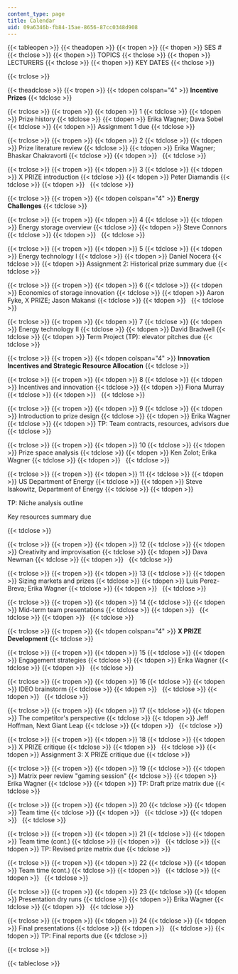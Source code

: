 ```yaml
---
content_type: page
title: Calendar
uid: 09a6346b-fb84-15ae-8656-87cc0348d908
---
```


{{< tableopen >}}
{{< theadopen >}}
{{< tropen >}}
{{< thopen >}}
SES #
{{< thclose >}}
{{< thopen >}}
TOPICS
{{< thclose >}}
{{< thopen >}}
LECTURERS
{{< thclose >}}
{{< thopen >}}
KEY DATES
{{< thclose >}}

{{< trclose >}}

{{< theadclose >}}
{{< tropen >}}
{{< tdopen colspan="4" >}}
**Incentive Prizes**
{{< tdclose >}}

{{< trclose >}}
{{< tropen >}}
{{< tdopen >}}
1
{{< tdclose >}}
{{< tdopen >}}
Prize history
{{< tdclose >}}
{{< tdopen >}}
Erika Wagner; Dava Sobel
{{< tdclose >}}
{{< tdopen >}}
Assignment 1 due
{{< tdclose >}}

{{< trclose >}}
{{< tropen >}}
{{< tdopen >}}
2
{{< tdclose >}}
{{< tdopen >}}
Prize literature review
{{< tdclose >}}
{{< tdopen >}}
Erika Wagner; Bhaskar Chakravorti
{{< tdclose >}}
{{< tdopen >}}
 
{{< tdclose >}}

{{< trclose >}}
{{< tropen >}}
{{< tdopen >}}
3
{{< tdclose >}}
{{< tdopen >}}
X PRIZE introduction
{{< tdclose >}}
{{< tdopen >}}
Peter Diamandis
{{< tdclose >}}
{{< tdopen >}}
 
{{< tdclose >}}

{{< trclose >}}
{{< tropen >}}
{{< tdopen colspan="4" >}}
**Energy Challenges**
{{< tdclose >}}

{{< trclose >}}
{{< tropen >}}
{{< tdopen >}}
4
{{< tdclose >}}
{{< tdopen >}}
Energy storage overview
{{< tdclose >}}
{{< tdopen >}}
Steve Connors
{{< tdclose >}}
{{< tdopen >}}
 
{{< tdclose >}}

{{< trclose >}}
{{< tropen >}}
{{< tdopen >}}
5
{{< tdclose >}}
{{< tdopen >}}
Energy technology I
{{< tdclose >}}
{{< tdopen >}}
Daniel Nocera
{{< tdclose >}}
{{< tdopen >}}
Assignment 2: Historical prize summary due
{{< tdclose >}}

{{< trclose >}}
{{< tropen >}}
{{< tdopen >}}
6
{{< tdclose >}}
{{< tdopen >}}
Economics of storage innovation
{{< tdclose >}}
{{< tdopen >}}
Aaron Fyke, X PRIZE; Jason Makansi
{{< tdclose >}}
{{< tdopen >}}
 
{{< tdclose >}}

{{< trclose >}}
{{< tropen >}}
{{< tdopen >}}
7
{{< tdclose >}}
{{< tdopen >}}
Energy technology II
{{< tdclose >}}
{{< tdopen >}}
David Bradwell
{{< tdclose >}}
{{< tdopen >}}
Term Project (TP): elevator pitches due
{{< tdclose >}}

{{< trclose >}}
{{< tropen >}}
{{< tdopen colspan="4" >}}
**Innovation Incentives and Strategic Resource Allocation**
{{< tdclose >}}

{{< trclose >}}
{{< tropen >}}
{{< tdopen >}}
8
{{< tdclose >}}
{{< tdopen >}}
Incentives and innovation
{{< tdclose >}}
{{< tdopen >}}
Fiona Murray
{{< tdclose >}}
{{< tdopen >}}
 
{{< tdclose >}}

{{< trclose >}}
{{< tropen >}}
{{< tdopen >}}
9
{{< tdclose >}}
{{< tdopen >}}
Introduction to prize design
{{< tdclose >}}
{{< tdopen >}}
Erika Wagner
{{< tdclose >}}
{{< tdopen >}}
TP: Team contracts, resources, advisors due
{{< tdclose >}}

{{< trclose >}}
{{< tropen >}}
{{< tdopen >}}
10
{{< tdclose >}}
{{< tdopen >}}
Prize space analysis
{{< tdclose >}}
{{< tdopen >}}
Ken Zolot; Erika Wagner
{{< tdclose >}}
{{< tdopen >}}
 
{{< tdclose >}}

{{< trclose >}}
{{< tropen >}}
{{< tdopen >}}
11
{{< tdclose >}}
{{< tdopen >}}
US Department of Energy
{{< tdclose >}}
{{< tdopen >}}
Steve Isakowitz, Department of Energy
{{< tdclose >}}
{{< tdopen >}}


TP: Niche analysis outline

Key resources summary due


{{< tdclose >}}

{{< trclose >}}
{{< tropen >}}
{{< tdopen >}}
12
{{< tdclose >}}
{{< tdopen >}}
Creativity and improvisation
{{< tdclose >}}
{{< tdopen >}}
Dava Newman
{{< tdclose >}}
{{< tdopen >}}
 
{{< tdclose >}}

{{< trclose >}}
{{< tropen >}}
{{< tdopen >}}
13
{{< tdclose >}}
{{< tdopen >}}
Sizing markets and prizes
{{< tdclose >}}
{{< tdopen >}}
Luis Perez-Breva; Erika Wagner
{{< tdclose >}}
{{< tdopen >}}
 
{{< tdclose >}}

{{< trclose >}}
{{< tropen >}}
{{< tdopen >}}
14
{{< tdclose >}}
{{< tdopen >}}
Mid-term team presentations
{{< tdclose >}}
{{< tdopen >}}
 
{{< tdclose >}}
{{< tdopen >}}
 
{{< tdclose >}}

{{< trclose >}}
{{< tropen >}}
{{< tdopen colspan="4" >}}
**X PRIZE Development**
{{< tdclose >}}

{{< trclose >}}
{{< tropen >}}
{{< tdopen >}}
15
{{< tdclose >}}
{{< tdopen >}}
Engagement strategies
{{< tdclose >}}
{{< tdopen >}}
Erika Wagner
{{< tdclose >}}
{{< tdopen >}}
 
{{< tdclose >}}

{{< trclose >}}
{{< tropen >}}
{{< tdopen >}}
16
{{< tdclose >}}
{{< tdopen >}}
IDEO brainstorm
{{< tdclose >}}
{{< tdopen >}}
 
{{< tdclose >}}
{{< tdopen >}}
 
{{< tdclose >}}

{{< trclose >}}
{{< tropen >}}
{{< tdopen >}}
17
{{< tdclose >}}
{{< tdopen >}}
The competitor's perspective
{{< tdclose >}}
{{< tdopen >}}
Jeff Hoffman, Next Giant Leap
{{< tdclose >}}
{{< tdopen >}}
 
{{< tdclose >}}

{{< trclose >}}
{{< tropen >}}
{{< tdopen >}}
18
{{< tdclose >}}
{{< tdopen >}}
X PRIZE critique
{{< tdclose >}}
{{< tdopen >}}
 
{{< tdclose >}}
{{< tdopen >}}
Assignment 3: X PRIZE critique due
{{< tdclose >}}

{{< trclose >}}
{{< tropen >}}
{{< tdopen >}}
19
{{< tdclose >}}
{{< tdopen >}}
Matrix peer review "gaming session"
{{< tdclose >}}
{{< tdopen >}}
Erika Wagner
{{< tdclose >}}
{{< tdopen >}}
TP: Draft prize matrix due
{{< tdclose >}}

{{< trclose >}}
{{< tropen >}}
{{< tdopen >}}
20
{{< tdclose >}}
{{< tdopen >}}
Team time
{{< tdclose >}}
{{< tdopen >}}
 
{{< tdclose >}}
{{< tdopen >}}
 
{{< tdclose >}}

{{< trclose >}}
{{< tropen >}}
{{< tdopen >}}
21
{{< tdclose >}}
{{< tdopen >}}
Team time (cont.)
{{< tdclose >}}
{{< tdopen >}}
 
{{< tdclose >}}
{{< tdopen >}}
TP: Revised prize matrix due
{{< tdclose >}}

{{< trclose >}}
{{< tropen >}}
{{< tdopen >}}
22
{{< tdclose >}}
{{< tdopen >}}
Team time (cont.)
{{< tdclose >}}
{{< tdopen >}}
 
{{< tdclose >}}
{{< tdopen >}}
 
{{< tdclose >}}

{{< trclose >}}
{{< tropen >}}
{{< tdopen >}}
23
{{< tdclose >}}
{{< tdopen >}}
Presentation dry runs
{{< tdclose >}}
{{< tdopen >}}
Erika Wagner
{{< tdclose >}}
{{< tdopen >}}
 
{{< tdclose >}}

{{< trclose >}}
{{< tropen >}}
{{< tdopen >}}
24
{{< tdclose >}}
{{< tdopen >}}
Final presentations
{{< tdclose >}}
{{< tdopen >}}
 
{{< tdclose >}}
{{< tdopen >}}
TP: Final reports due
{{< tdclose >}}

{{< trclose >}}

{{< tableclose >}}